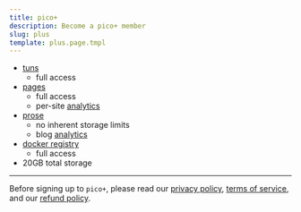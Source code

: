 ```yaml
---
title: pico+
description: Become a pico+ member
slug: plus
template: plus.page.tmpl
---
```


- [tuns](/tuns)
  - full access
- [pages](/pgs)
  - full access
  - per-site [analytics](/privacy#analytics)
- [prose](/prose)
  - no inherent storage limits
  - blog [analytics](/privacy#analytics)
- [docker registry](/imgs)
  - full access
- 20GB total storage

<hr class="my-4" />

Before signing up to `pico+`, please read our [privacy policy](/policy),
[terms of service](/ops), and our [refund policy](/ops#refund-policy).
